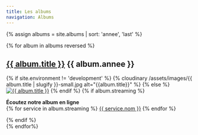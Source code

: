 ```yaml
---
title: Les albums
navigation: Albums
---
```


{% assign albums = site.albums | sort: 'annee', 'last' %}
<div class="block-album-page">
{% for album in albums reversed %}
<div class="block-album-page__element">
  <h2><a href="{{ album.url }}">{{ album.title }}</a> <span class="year">{{ album.annee }}</span></h2>
  <div class="block-album-page__element-int">
  {% if site.environment != 'development' %}
  {% cloudinary /assets/images/{{ album.title | slugify }}-small.jpg alt="{{album.title}}" %}
  {% else %}
  <a href="{{ album.url }}"><img src="/assets/images/{{ album.title | slugify }}-small.jpg" alt="{{ album.title }}"></a>
  {% endif %}
  {% if album.streaming %}
  <p><strong>Écoutez notre album en ligne</strong><br>
  {% for service in album.streaming %}
    <a href="{{ service.url }}" target="_blank" rel="noopener">{{ service.nom }}</a>
  {% endfor %}
  </p>
  {% endif %}
  </div>
  </div>
{% endfor%}
</div>
